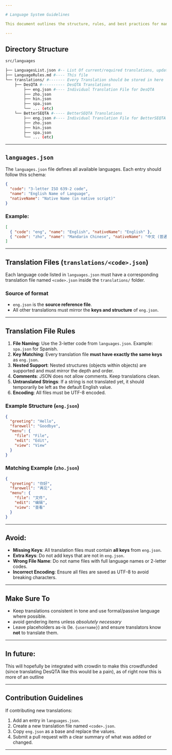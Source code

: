 ```yaml
---

# Language System Guidelines

This document outlines the structure, rules, and best practices for managing and maintaining the multilingual translation system for this project.

---
```


## Directory Structure

```bash
src/languages

├── LanguagesList.json #-- List Of current/required translations, update as languages are added
├── LanguageRules.md #---- This file
└── translations/ #------- Every Translation should be stored in here
    ├── DesQTA #---------- DesQTA Translations
        ├── eng.json #---- Individual Translation File for DesQTA
        ├── zho.json
        ├── hin.json
        ├── spa.json
        └── ... (etc)
    └── BetterSEQTA #----- BetterSEQTA Translations
        ├── eng.json #---- Individual Translation File for BetterSEQTA
        ├── zho.json
        ├── hin.json
        ├── spa.json
        └── ... (etc)
```

---

## `languages.json`

The `languages.json` file defines all available languages. Each entry should follow this schema:

```json
{
  "code": "3-letter ISO 639-2 code",
  "name": "English Name of Language",
  "nativeName": "Native Name (in native script)"
}
```

### Example:

```json
[
  { "code": "eng", "name": "English", "nativeName": "English" },
  { "code": "zho", "name": "Mandarin Chinese", "nativeName": "中文 (普通话)" },
]
```

---

## Translation Files (`translations/<code>.json`)

Each language code listed in `languages.json` must have a corresponding translation file named `<code>.json` inside the `translations/` folder.

### Source of format

* `eng.json` is the **source reference file**.
* All other translations must mirror the **keys and structure** of `eng.json`.

---

## Translation File Rules

1. **File Naming**: Use the 3-letter code from `languages.json`. Example: `spa.json` for Spanish.
2. **Key Matching**: Every translation file **must have exactly the same keys** as `eng.json`.
3. **Nested Support**: Nested structures (objects within objects) are supported and must mirror the depth and order.
4. **Comments**: JSON does not allow comments. Keep translations clean.
5. **Untranslated Strings**: If a string is not translated yet, it should temporarily be left as the default English value.
6. **Encoding**: All files must be UTF-8 encoded.

### Example Structure (`eng.json`)

```json
{
  "greeting": "Hello",
  "farewell": "Goodbye",
  "menu": {
    "file": "File",
    "edit": "Edit",
    "view": "View"
  }
}
```

### Matching Example (`zho.json`)

```json
{
  "greeting": "你好",
  "farewell": "再见",
  "menu": {
    "file": "文件",
    "edit": "编辑",
    "view": "查看"
  }
}
```

---

## Avoid:

* **Missing Keys**: All translation files must contain **all keys** from `eng.json`.
* **Extra Keys**: Do not add keys that are not in `eng.json`.
* **Wrong File Name**: Do not name files with full language names or 2-letter codes.
* **Incorrect Encoding**: Ensure all files are saved as UTF-8 to avoid breaking characters.

---

## Make Sure To

* Keep translations consistent in tone and use formal/passive language where possible.
* avoid gendering items unless *absolutely necessary*
* Leave placeholders as-is (Ie. `{username}`) and ensure translators know **not** to translate them.

---

## In future:

This will hopefully be integrated with crowdin to make this crowdfunded (since translating DesQTA like this would be a pain), as of right now this is more of an outline

---

## Contribution Guidelines

If contributing new translations:

1. Add an entry in `languages.json`.
2. Create a new translation file named `<code>.json`.
3. Copy `eng.json` as a base and replace the values.
4. Submit a pull request with a clear summary of what was added or changed.

---

